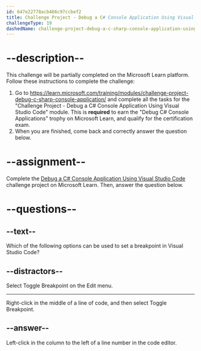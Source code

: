 ```yaml
---
id: 647e22778acb466c97ccbef2
title: Challenge Project - Debug a C# Console Application Using Visual Studio Code
challengeType: 19
dashedName: challenge-project-debug-a-c-sharp-console-application-using-visual-studio-code
---
```


# --description--

This challenge will be partially completed on the Microsoft Learn platform. Follow these instructions to complete the challenge:

1. Go to <a href="https://learn.microsoft.com/training/modules/challenge-project-debug-c-sharp-console-application/" target="_blank" rel="noreferrer">https://learn.microsoft.com/training/modules/challenge-project-debug-c-sharp-console-application/</a> and complete all the tasks for the "Challenge Project - Debug a C# Console Application Using Visual Studio Code" module. This is **required** to earn the "Debug C# Console Applications" trophy on Microsoft Learn, and qualify for the certification exam.
1. When you are finished, come back and correctly answer the question below.

# --assignment--

Complete the <a href="https://learn.microsoft.com/training/modules/challenge-project-debug-c-sharp-console-application/" target="_blank" rel="noreferrer">Debug a C# Console Application Using Visual Studio Code</a> challenge project on Microsoft Learn. Then, answer the question below.

# --questions--

## --text--

Which of the following options can be used to set a breakpoint in Visual Studio Code?

## --distractors--

Select Toggle Breakpoint on the Edit menu.

---

Right-click in the middle of a line of code, and then select Toggle Breakpoint.

## --answer--

Left-click in the column to the left of a line number in the code editor.

